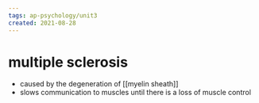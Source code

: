 ```yaml
---
tags: ap-psychology/unit3 
created: 2021-08-28
---
```


# multiple sclerosis

- caused by the degeneration of [[myelin sheath]]
- slows communication to muscles until there is a loss of muscle control 
